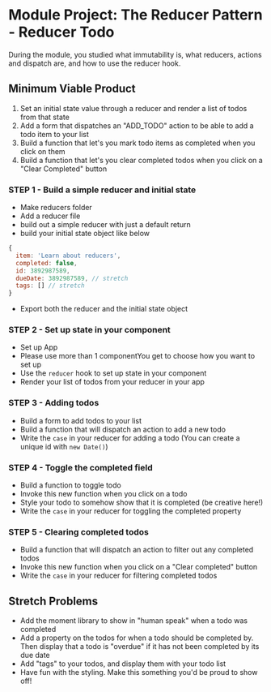 # Module Project: The Reducer Pattern - Reducer Todo

During the module, you studied what immutability is, what reducers, actions and dispatch are, and how to use the reducer hook.

## Minimum Viable Product

1. Set an initial state value through a reducer and render a list of todos from that state
2. Add a form that dispatches an "ADD_TODO" action to be able to add a todo item to your list
3. Build a function that let's you mark todo items as completed when you click on them
4. Build a function that let's you clear completed todos when you click on a "Clear Completed" button

### STEP 1 - Build a simple reducer and initial state

- Make reducers folder
- Add a reducer file
- build out a simple reducer with just a default return
- build your initial state object like below

```js
{
  item: 'Learn about reducers',
  completed: false,
  id: 3892987589,
  dueDate: 3892987589, // stretch
  tags: [] // stretch
}
```
- Export both the reducer and the initial state object

### STEP 2 - Set up state in your component

- Set up App
- Please use more than 1 componentYou get to choose how you want to set up
- Use the `reducer` hook to set up state in your component
- Render your list of todos from your reducer in your app

### STEP 3 - Adding todos

- Build a form to add todos to your list
- Build a function that will dispatch an action to add a new todo
- Write the `case` in your reducer for adding a todo (You can create a unique id with `new Date()`)

### STEP 4 - Toggle the completed field

- Build a function to toggle todo
- Invoke this new function when you click on a todo
- Style your todo to somehow show that it is completed (be creative here!)
- Write the `case` in your reducer for toggling the completed property

### STEP 5 - Clearing completed todos

- Build a function that will dispatch an action to filter out any completed todos
- Invoke this new function when you click on a "Clear completed" button
- Write the `case` in your reducer for filtering completed todos

## Stretch Problems

- Add the moment library to show in "human speak" when a todo was completed
- Add a property on the todos for when a todo should be completed by. Then display that a todo is "overdue" if it has not been completed by its due date
- Add "tags" to your todos, and display them with your todo list
- Have fun with the styling. Make this something you'd be proud to show off!